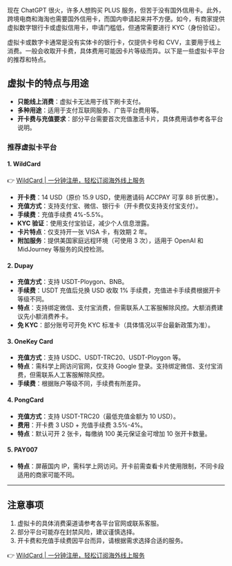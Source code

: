 现在 ChatGPT 很火，许多人想购买 PLUS 服务，但苦于没有国外信用卡。此外，跨境电商和海淘也需要国外信用卡，而国内申请起来并不方便。如今，有商家提供虚拟数字银行卡或虚拟信用卡，申请门槛低，但通常需要进行 KYC（身份验证）。

虚拟卡或数字卡通常是没有实体卡的银行卡，仅提供卡号和 CVV，主要用于线上消费。一般会收取开卡费，具体费用可能因卡片等级而异。以下是一些虚拟卡平台的推荐和特点。

## 虚拟卡的特点与用途

- **只能线上消费**：虚拟卡无法用于线下刷卡支付。
- **多种用途**：适用于支付互联网服务、广告平台费用等。
- **开卡费与充值要求**：部分平台需要首次充值激活卡片，具体费用请参考各平台说明。

### 推荐虚拟卡平台

#### 1. **WildCard**
👉 [WildCard | 一分钟注册，轻松订阅海外线上服务](https://bit.ly/bewildcard)

- **开卡费**：14 USD（原价 15.9 USD，使用邀请码 ACCPAY 可享 88 折优惠）。
- **充值方式**：支持支付宝、微信、银行卡（开卡费仅支持支付宝支付）。
- **手续费**：充值手续费 4%-5.5%。
- **KYC 验证**：使用支付宝验证，减少个人信息泄露。
- **卡片特点**：仅支持开一张 VISA 卡，有效期 2 年。
- **附加服务**：提供美国家庭远程环境（可使用 3 次），适用于 OpenAI 和 MidJourney 等服务的风控检测。

#### 2. **Dupay**
- **充值方式**：支持 USDT-Ploygon、BNB。
- **手续费**：USDT 充值后兑换 USD 收取 1% 手续费，充值进卡手续费根据开卡等级不同。
- **特点**：支持绑定微信、支付宝消费，但需联系人工客服解除风控。大额消费建议先小额消费养卡。
- **免 KYC**：部分账号可开免 KYC 标准卡（具体情况以平台最新政策为准）。

#### 3. **OneKey Card**
- **充值方式**：支持 USDC、USDT-TRC20、USDT-Ploygon 等。
- **特点**：需科学上网访问官网，仅支持 Google 登录。支持绑定微信、支付宝消费，但需联系人工客服解除风控。
- **手续费**：根据账户等级不同，手续费有所差异。

#### 4. **PongCard**
- **充值方式**：支持 USDT-TRC20（最低充值金额为 10 USD）。
- **费用**：开卡费 3 USD + 充值手续费 3.5%-4%。
- **特点**：默认可开 2 张卡，每缴纳 100 美元保证金可增加 10 张开卡数量。

#### 5. **PAY007**
- **特点**：屏蔽国内 IP，需科学上网访问。开卡前需查看卡片使用限制，不同卡段适用的商家可能不同。

---

## 注意事项

1. 虚拟卡的具体消费渠道请参考各平台官网或联系客服。
2. 部分平台可能存在封禁风险，建议谨慎选择。
3. 开卡费和充值手续费因平台而异，请根据需求选择合适的服务。

👉 [WildCard | 一分钟注册，轻松订阅海外线上服务](https://bit.ly/bewildcard)